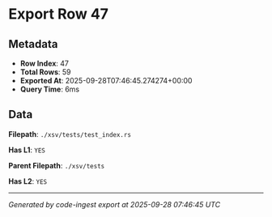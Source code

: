 # Export Row 47

## Metadata

- **Row Index**: 47
- **Total Rows**: 59
- **Exported At**: 2025-09-28T07:46:45.274274+00:00
- **Query Time**: 6ms

## Data

**Filepath**: `./xsv/tests/test_index.rs`

**Has L1**: `YES`

**Parent Filepath**: `./xsv/tests`

**Has L2**: `YES`

---

*Generated by code-ingest export at 2025-09-28 07:46:45 UTC*
